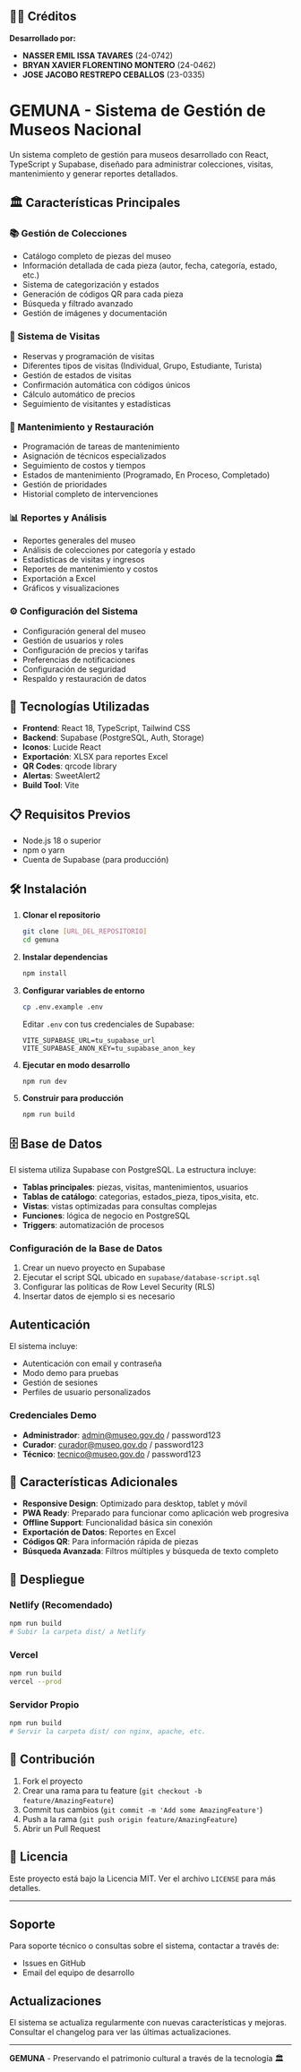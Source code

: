 ## 👨‍💻 Créditos

**Desarrollado por:**

- **NASSER EMIL ISSA TAVARES** (24-0742)
- **BRYAN XAVIER FLORENTINO MONTERO** (24-0462)
- **JOSE JACOBO RESTREPO CEBALLOS** (23-0335)

# GEMUNA - Sistema de Gestión de Museos Nacional

Un sistema completo de gestión para museos desarrollado con React, TypeScript y Supabase, diseñado para administrar colecciones, visitas, mantenimiento y generar reportes detallados.

## 🏛️ Características Principales

### 📚 Gestión de Colecciones

- Catálogo completo de piezas del museo
- Información detallada de cada pieza (autor, fecha, categoría, estado, etc.)
- Sistema de categorización y estados
- Generación de códigos QR para cada pieza
- Búsqueda y filtrado avanzado
- Gestión de imágenes y documentación

### 📅 Sistema de Visitas

- Reservas y programación de visitas
- Diferentes tipos de visitas (Individual, Grupo, Estudiante, Turista)
- Gestión de estados de visitas
- Confirmación automática con códigos únicos
- Cálculo automático de precios
- Seguimiento de visitantes y estadísticas

### 🔧 Mantenimiento y Restauración

- Programación de tareas de mantenimiento
- Asignación de técnicos especializados
- Seguimiento de costos y tiempos
- Estados de mantenimiento (Programado, En Proceso, Completado)
- Gestión de prioridades
- Historial completo de intervenciones

### 📊 Reportes y Análisis

- Reportes generales del museo
- Análisis de colecciones por categoría y estado
- Estadísticas de visitas y ingresos
- Reportes de mantenimiento y costos
- Exportación a Excel
- Gráficos y visualizaciones

### ⚙️ Configuración del Sistema

- Configuración general del museo
- Gestión de usuarios y roles
- Configuración de precios y tarifas
- Preferencias de notificaciones
- Configuración de seguridad
- Respaldo y restauración de datos

## 🚀 Tecnologías Utilizadas

- **Frontend**: React 18, TypeScript, Tailwind CSS
- **Backend**: Supabase (PostgreSQL, Auth, Storage)
- **Iconos**: Lucide React
- **Exportación**: XLSX para reportes Excel
- **QR Codes**: qrcode library
- **Alertas**: SweetAlert2
- **Build Tool**: Vite

## 📋 Requisitos Previos

- Node.js 18 o superior
- npm o yarn
- Cuenta de Supabase (para producción)

## 🛠️ Instalación

1. **Clonar el repositorio**

   ```bash
   git clone [URL_DEL_REPOSITORIO]
   cd gemuna
   ```

2. **Instalar dependencias**

   ```bash
   npm install
   ```

3. **Configurar variables de entorno**

   ```bash
   cp .env.example .env
   ```

   Editar `.env` con tus credenciales de Supabase:

   ```
   VITE_SUPABASE_URL=tu_supabase_url
   VITE_SUPABASE_ANON_KEY=tu_supabase_anon_key
   ```

4. **Ejecutar en modo desarrollo**

   ```bash
   npm run dev
   ```

5. **Construir para producción**
   ```bash
   npm run build
   ```

## 🗄️ Base de Datos

El sistema utiliza Supabase con PostgreSQL. La estructura incluye:

- **Tablas principales**: piezas, visitas, mantenimientos, usuarios
- **Tablas de catálogo**: categorias, estados_pieza, tipos_visita, etc.
- **Vistas**: vistas optimizadas para consultas complejas
- **Funciones**: lógica de negocio en PostgreSQL
- **Triggers**: automatización de procesos

### Configuración de la Base de Datos

1. Crear un nuevo proyecto en Supabase
2. Ejecutar el script SQL ubicado en `supabase/database-script.sql`
3. Configurar las políticas de Row Level Security (RLS)
4. Insertar datos de ejemplo si es necesario

## Autenticación

El sistema incluye:

- Autenticación con email y contraseña
- Modo demo para pruebas
- Gestión de sesiones
- Perfiles de usuario personalizados

### Credenciales Demo

- **Administrador**: admin@museo.gov.do / password123
- **Curador**: curador@museo.gov.do / password123
- **Técnico**: tecnico@museo.gov.do / password123

## 📱 Características Adicionales

- **Responsive Design**: Optimizado para desktop, tablet y móvil
- **PWA Ready**: Preparado para funcionar como aplicación web progresiva
- **Offline Support**: Funcionalidad básica sin conexión
- **Exportación de Datos**: Reportes en Excel
- **Códigos QR**: Para información rápida de piezas
- **Búsqueda Avanzada**: Filtros múltiples y búsqueda de texto completo

## 🚀 Despliegue

### Netlify (Recomendado)

```bash
npm run build
# Subir la carpeta dist/ a Netlify
```

### Vercel

```bash
npm run build
vercel --prod
```

### Servidor Propio

```bash
npm run build
# Servir la carpeta dist/ con nginx, apache, etc.
```

## 🤝 Contribución

1. Fork el proyecto
2. Crear una rama para tu feature (`git checkout -b feature/AmazingFeature`)
3. Commit tus cambios (`git commit -m 'Add some AmazingFeature'`)
4. Push a la rama (`git push origin feature/AmazingFeature`)
5. Abrir un Pull Request

## 📄 Licencia

Este proyecto está bajo la Licencia MIT. Ver el archivo `LICENSE` para más detalles.

---

## Soporte

Para soporte técnico o consultas sobre el sistema, contactar a través de:

- Issues en GitHub
- Email del equipo de desarrollo

## Actualizaciones

El sistema se actualiza regularmente con nuevas características y mejoras. Consultar el changelog para ver las últimas actualizaciones.

---

**GEMUNA** - Preservando el patrimonio cultural a través de la tecnología 🏛️
